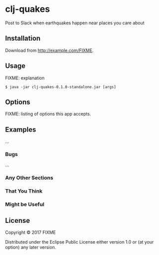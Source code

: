 # clj-quakes

Post to Slack when earthquakes happen near places you care about

## Installation

Download from http://example.com/FIXME.

## Usage

FIXME: explanation

    $ java -jar clj-quakes-0.1.0-standalone.jar [args]

## Options

FIXME: listing of options this app accepts.

## Examples

...

### Bugs

...

### Any Other Sections
### That You Think
### Might be Useful

## License

Copyright © 2017 FIXME

Distributed under the Eclipse Public License either version 1.0 or (at
your option) any later version.

